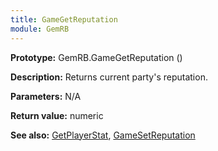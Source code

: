 ```yaml
---
title: GameGetReputation
module: GemRB
---
```


**Prototype:** GemRB.GameGetReputation ()

**Description:** Returns current party's reputation.

**Parameters:** N/A

**Return value:** numeric

**See also:** [GetPlayerStat](GetPlayerStat.md), [GameSetReputation](GameSetReputation.md)

